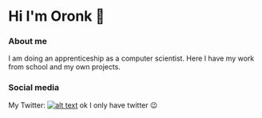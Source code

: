 # Hi I'm Oronk 👋

### About me
I am doing an apprenticeship as a computer scientist.
Here I have my work from school and my own projects.

### Social media
My Twitter: [![alt text][1.1]][1]
ok I only have twitter 😉

[1.1]: http://i.imgur.com/wWzX9uB.png
[1]: https://twitter.com/oronki
